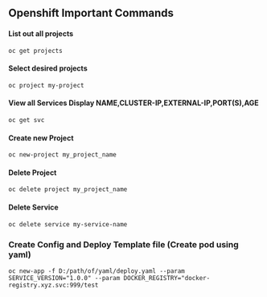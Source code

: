 ## Openshift Important Commands

#### List out all projects
```oc get projects```

#### Select desired projects
```oc project my-project```

#### View all Services Display NAME,CLUSTER-IP,EXTERNAL-IP,PORT(S),AGE
```oc get svc```

#### Create new Project
```oc new-project my_project_name```

#### Delete  Project
```oc delete project my_project_name```

#### Delete Service
```oc delete service my-service-name```

### Create Config and Deploy Template file (Create pod using yaml)
```oc new-app -f D:/path/of/yaml/deploy.yaml --param SERVICE_VERSION="1.0.0" --param DOCKER_REGISTRY="docker-registry.xyz.svc:999/test```

